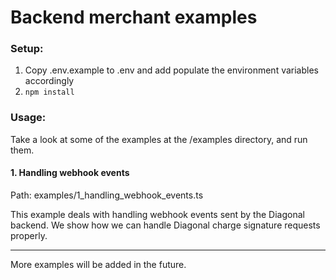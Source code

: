 # Backend merchant examples

### Setup:

1. Copy .env.example to .env and add populate the environment variables accordingly
2. `npm install`


### Usage:

Take a look at some of the examples at the /examples directory, and run them.


#### 1. Handling webhook events

Path: examples/1_handling_webhook_events.ts

This example deals with handling webhook events sent by the Diagonal backend. We show how we can handle Diagonal charge signature requests properly.

---

More examples will be added in the future.